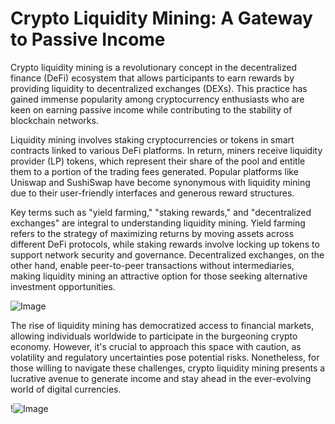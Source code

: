 # Crypto Liquidity Mining: A Gateway to Passive Income

Crypto liquidity mining is a revolutionary concept in the decentralized finance (DeFi) ecosystem that allows participants to earn rewards by providing liquidity to decentralized exchanges (DEXs). This practice has gained immense popularity among cryptocurrency enthusiasts who are keen on earning passive income while contributing to the stability of blockchain networks.

Liquidity mining involves staking cryptocurrencies or tokens in smart contracts linked to various DeFi platforms. In return, miners receive liquidity provider (LP) tokens, which represent their share of the pool and entitle them to a portion of the trading fees generated. Popular platforms like Uniswap and SushiSwap have become synonymous with liquidity mining due to their user-friendly interfaces and generous reward structures.

Key terms such as "yield farming," "staking rewards," and "decentralized exchanges" are integral to understanding liquidity mining. Yield farming refers to the strategy of maximizing returns by moving assets across different DeFi protocols, while staking rewards involve locking up tokens to support network security and governance. Decentralized exchanges, on the other hand, enable peer-to-peer transactions without intermediaries, making liquidity mining an attractive option for those seeking alternative investment opportunities.

![Image](https://github.com/user-attachments/assets/3be06921-4469-491d-bd37-5f14c53422b7)

The rise of liquidity mining has democratized access to financial markets, allowing individuals worldwide to participate in the burgeoning crypto economy. However, it's crucial to approach this space with caution, as volatility and regulatory uncertainties pose potential risks. Nonetheless, for those willing to navigate these challenges, crypto liquidity mining presents a lucrative avenue to generate income and stay ahead in the ever-evolving world of digital currencies.

!![Image](https://github.com/user-attachments/assets/3be06921-4469-491d-bd37-5f14c53422b7)